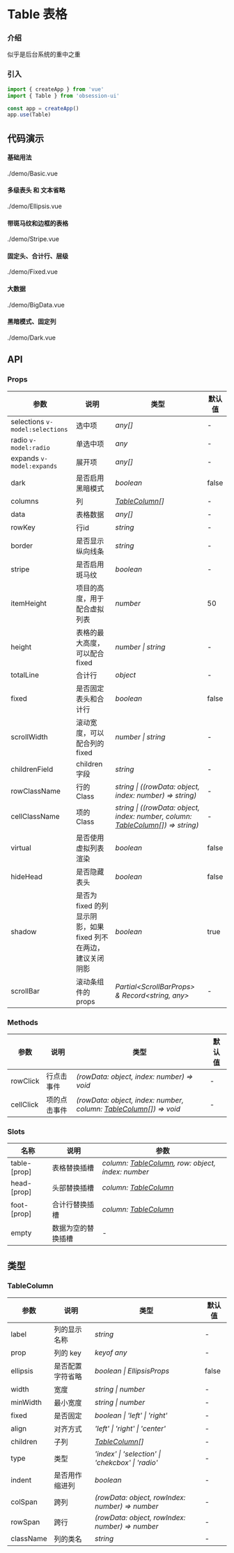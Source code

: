 # Table 表格

### 介绍
似乎是后台系统的重中之重

### 引入

```js
import { createApp } from 'vue'
import { Table } from 'obsession-ui'

const app = createApp()
app.use(Table)
```

## 代码演示

#### 基础用法

<demo-code transform>./demo/Basic.vue</demo-code>

#### 多级表头 和 文本省略

<demo-code transform>./demo/Ellipsis.vue</demo-code>

#### 带斑马纹和边框的表格

<demo-code transform>./demo/Stripe.vue</demo-code>

#### 固定头、合计行、层级

<demo-code transform>./demo/Fixed.vue</demo-code>

#### 大数据

<demo-code transform>./demo/BigData.vue</demo-code>

#### 黑暗模式、固定列

<demo-code transform>./demo/Dark.vue</demo-code>

## API

### Props

| 参数      | 说明           | 类型                                                                | 默认值 |
| --------- | -------------- | ------------------------------------------------------------------- | ------ |
| selections `v-model:selections`      | 选中项       | _any[]_          | -    |
| radio `v-model:radio` | 单选中项 | _any_ | - |
| expands `v-model:expands`      | 展开项       | _any[]_          | -    |
| dark | 是否启用黑暗模式 | _boolean_ | false |
| columns | 列 | _[TableColumn](#tablecolumn)[]_ | - |
| data | 表格数据 | _any[]_ | - |
| rowKey | 行id | _string_ | - |
| border | 是否显示纵向线条 | _string_ | - |
| stripe | 是否启用斑马纹 | _boolean_ | - |
| itemHeight | 项目的高度，用于配合虚拟列表 | _number_ | 50 |
| height | 表格的最大高度，可以配合 fixed | _number \| string_ | - |
| totalLine | 合计行 | _object_ | - |
| fixed | 是否固定表头和合计行 | _boolean_ | false |
| scrollWidth | 滚动宽度，可以配合列的 fixed | _number \| string_ | - |
| childrenField | children 字段 | _string_ | - |
| rowClassName | 行的 Class | _string \| ((rowData: object, index: number) => string)_ | - |
| cellClassName | 项的 Class | _string \| ((rowData: object, index: number, column: [TableColumn](#/table#tablecolumn)[]) => string)_ | - |
| virtual | 是否使用虚拟列表渲染 | _boolean_ | false |
| hideHead | 是否隐藏表头 | _boolean_ | false |
| shadow | 是否为 fixed 的列显示阴影，如果 fixed 列不在两边，建议关闭阴影 | _boolean_ | true |
| scrollBar | 滚动条组件的 props | _Partial\<ScrollBarProps\> & Record\<string, any\>_ | - |

### Methods

| 参数      | 说明           | 类型                                                                | 默认值 |
| --------- | -------------- | ------------------------------------------------------------------- | ------ |
| rowClick      | 行点击事件       | _(rowData: object, index: number) => void_          | -     |
| cellClick      | 项的点击事件       | _(rowData: object, index: number, column: [TableColumn](#/table#tablecolumn)[]) => void_          | -     |

### Slots

| 名称    | 说明     | 参数 |
| ------- | -------- | ----- |
| table-[prop] | 表格替换插槽 | _column: [TableColumn](#/table#tablecolumn), row: object, index: number_ |
| head-[prop] | 头部替换插槽 | _column: [TableColumn](#/table#tablecolumn)_ |
| foot-[prop] | 合计行替换插槽 | _column: [TableColumn](#/table#tablecolumn)_ |
| empty | 数据为空的替换插槽 | - |

## 类型

### TableColumn

| 参数      | 说明           | 类型                                                                | 默认值 |
| --------- | -------------- | ------------------------------------------------------------------- | ------ |
| label      | 列的显示名称       | _string_          | -    |
| prop      | 列的 key       | _keyof any_          | -    |
| ellipsis | 是否配置字符省略 | _boolean \| EllipsisProps_ | false |
| width | 宽度 | _string \| number_ | - |
| minWidth | 最小宽度 | _string \| number_ | - |
| fixed | 是否固定 | _boolean \| 'left' \| 'right'_ | - |
| align | 对齐方式 | _'left' \| 'right' \| 'center'_ | - |
| children | 子列 | _[TableColumn](#/table#tablecolumn)[]_ | - |
| type | 类型 | _'index' \| 'selection' \| 'chekcbox' \| 'radio'_ | - |
| indent | 是否用作缩进列 | _boolean_ | - |
| colSpan | 跨列 | _(rowData: object, rowIndex: number) => number_ | - |
| rowSpan | 跨行 | _(rowData: object, rowIndex: number) => number_ | - |
| className | 列的类名 | _string_ | - |